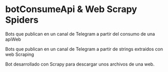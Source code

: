 # botConsumeApi & Web Scrapy Spiders
Bots que publican en un canal de Telegram a partir del consumo de una apiWeb

Bots que publican en un canal de Telegram a partir de strings extraidos con web Scraping

Bot desarrollado con Scrapy para descargar unos archivos de una web.